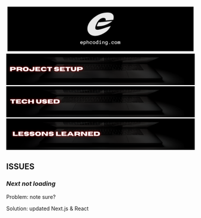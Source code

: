 ![EPHCODDING Site Repo Banner](./public/repo-banner__ephcoding-dot-com.png)
![EPHCODDING Site Repo Banner](./public/section-banner__setup.png)
![EPHCODDING Site Repo Banner](./public/section-banner__tech-used.png)
![EPHCODDING Site Repo Banner](./public/section-banner__lessons-learned.png)

## **ISSUES**

### _Next <Images/> not loading_

Problem: note sure?

Solution: updated Next.js & React

